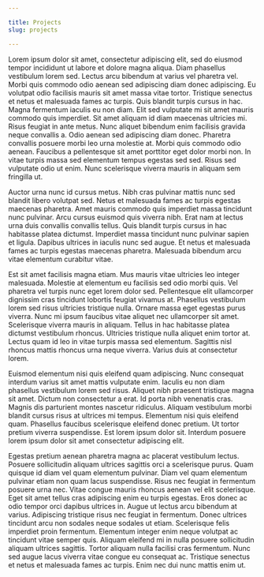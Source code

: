 ```yaml
---

title: Projects
slug: projects

---
```


Lorem ipsum dolor sit amet, consectetur adipiscing elit, sed do eiusmod tempor incididunt ut labore et dolore magna aliqua. Diam phasellus vestibulum lorem sed. Lectus arcu bibendum at varius vel pharetra vel. Morbi quis commodo odio aenean sed adipiscing diam donec adipiscing. Eu volutpat odio facilisis mauris sit amet massa vitae tortor. Tristique senectus et netus et malesuada fames ac turpis. Quis blandit turpis cursus in hac. Magna fermentum iaculis eu non diam. Elit sed vulputate mi sit amet mauris commodo quis imperdiet. Sit amet aliquam id diam maecenas ultricies mi. Risus feugiat in ante metus. Nunc aliquet bibendum enim facilisis gravida neque convallis a. Odio aenean sed adipiscing diam donec. Pharetra convallis posuere morbi leo urna molestie at. Morbi quis commodo odio aenean. Faucibus a pellentesque sit amet porttitor eget dolor morbi non. In vitae turpis massa sed elementum tempus egestas sed sed. Risus sed vulputate odio ut enim. Nunc scelerisque viverra mauris in aliquam sem fringilla ut.

Auctor urna nunc id cursus metus. Nibh cras pulvinar mattis nunc sed blandit libero volutpat sed. Netus et malesuada fames ac turpis egestas maecenas pharetra. Amet mauris commodo quis imperdiet massa tincidunt nunc pulvinar. Arcu cursus euismod quis viverra nibh. Erat nam at lectus urna duis convallis convallis tellus. Quis blandit turpis cursus in hac habitasse platea dictumst. Imperdiet massa tincidunt nunc pulvinar sapien et ligula. Dapibus ultrices in iaculis nunc sed augue. Et netus et malesuada fames ac turpis egestas maecenas pharetra. Malesuada bibendum arcu vitae elementum curabitur vitae.

Est sit amet facilisis magna etiam. Mus mauris vitae ultricies leo integer malesuada. Molestie at elementum eu facilisis sed odio morbi quis. Vel pharetra vel turpis nunc eget lorem dolor sed. Pellentesque elit ullamcorper dignissim cras tincidunt lobortis feugiat vivamus at. Phasellus vestibulum lorem sed risus ultricies tristique nulla. Ornare massa eget egestas purus viverra. Nunc mi ipsum faucibus vitae aliquet nec ullamcorper sit amet. Scelerisque viverra mauris in aliquam. Tellus in hac habitasse platea dictumst vestibulum rhoncus. Ultricies tristique nulla aliquet enim tortor at. Lectus quam id leo in vitae turpis massa sed elementum. Sagittis nisl rhoncus mattis rhoncus urna neque viverra. Varius duis at consectetur lorem.

Euismod elementum nisi quis eleifend quam adipiscing. Nunc consequat interdum varius sit amet mattis vulputate enim. Iaculis eu non diam phasellus vestibulum lorem sed risus. Aliquet nibh praesent tristique magna sit amet. Dictum non consectetur a erat. Id porta nibh venenatis cras. Magnis dis parturient montes nascetur ridiculus. Aliquam vestibulum morbi blandit cursus risus at ultrices mi tempus. Elementum nisi quis eleifend quam. Phasellus faucibus scelerisque eleifend donec pretium. Ut tortor pretium viverra suspendisse. Est lorem ipsum dolor sit. Interdum posuere lorem ipsum dolor sit amet consectetur adipiscing elit.

Egestas pretium aenean pharetra magna ac placerat vestibulum lectus. Posuere sollicitudin aliquam ultrices sagittis orci a scelerisque purus. Quam quisque id diam vel quam elementum pulvinar. Diam vel quam elementum pulvinar etiam non quam lacus suspendisse. Risus nec feugiat in fermentum posuere urna nec. Vitae congue mauris rhoncus aenean vel elit scelerisque. Eget sit amet tellus cras adipiscing enim eu turpis egestas. Eros donec ac odio tempor orci dapibus ultrices in. Augue ut lectus arcu bibendum at varius. Adipiscing tristique risus nec feugiat in fermentum. Donec ultrices tincidunt arcu non sodales neque sodales ut etiam. Scelerisque felis imperdiet proin fermentum. Elementum integer enim neque volutpat ac tincidunt vitae semper quis. Aliquam eleifend mi in nulla posuere sollicitudin aliquam ultrices sagittis. Tortor aliquam nulla facilisi cras fermentum. Nunc sed augue lacus viverra vitae congue eu consequat ac. Tristique senectus et netus et malesuada fames ac turpis. Enim nec dui nunc mattis enim ut.